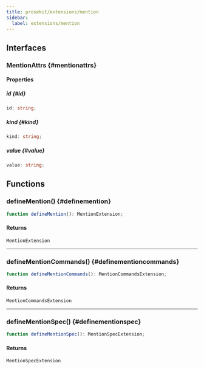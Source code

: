 ```yaml
---
title: prosekit/extensions/mention
sidebar:
  label: extensions/mention
---
```


<!-- DEBUG memberWithGroups 1 -->

<!-- DEBUG memberWithGroups 4 -->

<!-- DEBUG memberWithGroups 7 -->

<!-- DEBUG memberWithGroups 8 -->

<!-- DEBUG memberWithGroups 9 -->

## Interfaces

### MentionAttrs {#mentionattrs}

<!-- DEBUG memberWithGroups 1 -->

<!-- DEBUG memberWithGroups 4 -->

<!-- DEBUG memberWithGroups 7 -->

<!-- DEBUG memberWithGroups 8 -->

<!-- DEBUG memberWithGroups 9 -->

#### Properties

##### id {#id}

```ts
id: string;
```

##### kind {#kind}

```ts
kind: string;
```

##### value {#value}

```ts
value: string;
```

<!-- DEBUG memberWithGroups 10 -->

## Functions

### defineMention() {#definemention}

```ts
function defineMention(): MentionExtension;
```

#### Returns

`MentionExtension`

<!-- DEBUG inheritance start kind=4096 -->

***

### defineMentionCommands() {#definementioncommands}

```ts
function defineMentionCommands(): MentionCommandsExtension;
```

#### Returns

`MentionCommandsExtension`

<!-- DEBUG inheritance start kind=4096 -->

***

### defineMentionSpec() {#definementionspec}

```ts
function defineMentionSpec(): MentionSpecExtension;
```

#### Returns

`MentionSpecExtension`

<!-- DEBUG inheritance start kind=4096 -->

<!-- DEBUG memberWithGroups 10 -->
